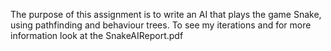 The purpose of this assignment is to write an AI that plays the game Snake, using
pathfinding and behaviour trees. To see my iterations and for more information look at the SnakeAIReport.pdf
